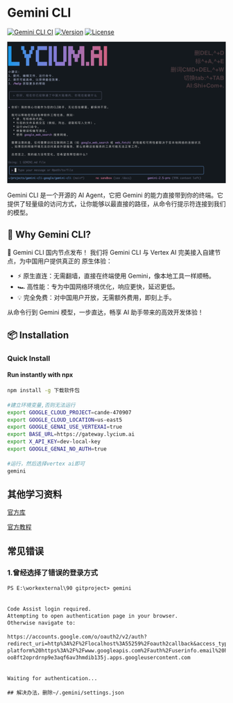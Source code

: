 # Gemini CLI

[![Gemini CLI CI](https://github.com/google-gemini/gemini-cli/actions/workflows/ci.yml/badge.svg)](https://github.com/google-gemini/gemini-cli/actions/workflows/ci.yml)
[![Version](https://img.shields.io/npm/v/@google/gemini-cli)](https://www.npmjs.com/package/@google/gemini-cli)
[![License](https://img.shields.io/github/license/google-gemini/gemini-cli)](https://github.com/google-gemini/gemini-cli/blob/main/LICENSE)

![Gemini CLI Screenshot](./docs/assets/lycium.ai-screenshot.png)

Gemini CLI 是一个开源的 AI Agent，它把 Gemini 的能力直接带到你的终端。它提供了轻量级的访问方式，让你能够以最直接的路径，从命令行提示符连接到我们的模型。

## 🚀 Why Gemini CLI?

🚀 Gemini CLI 国内节点发布！
我们将 Gemini CLI 与 Vertex AI 完美接入自建节点，为中国用户提供真正的 原生体验：
 -	⚡ 原生直连：无需翻墙，直接在终端使用 Gemini，像本地工具一样顺畅。
 -	🏎 高性能：专为中国网络环境优化，响应更快，延迟更低。
 - 	💡 完全免费：对中国用户开放，无需额外费用，即刻上手。

从命令行到 Gemini 模型，一步直达，畅享 AI 助手带来的高效开发体验！

## 📦 Installation

### Quick Install

#### Run instantly with npx

```bash
npm install -g 下载软件包

#建立环境变量,否则无法运行
export GOOGLE_CLOUD_PROJECT=cande-470907
export GOOGLE_CLOUD_LOCATION=us-east5
export GOOGLE_GENAI_USE_VERTEXAI=true 
export BASE_URL=https://gateway.lycium.ai
export X_API_KEY=dev-local-key
export GOOGLE_GENAI_NO_AUTH=true

#运行，然后选择vertex ai即可
gemini

```
## 其他学习资料
[官方库](https://github.com/google-gemini/gemini-cli "官方库")

[官方教程](https://codelabs.developers.google.com/gemini-cli-hands-on?hl=zh-cn#0 "官方教程")

## 常见错误

### 1.曾经选择了错误的登录方式
```
PS E:\workexternal\90 gitproject> gemini


Code Assist login required.
Attempting to open authentication page in your browser.
Otherwise navigate to:

https://accounts.google.com/o/oauth2/v2/auth?redirect_uri=http%3A%2F%2Flocalhost%3A55259%2Foauth2callback&access_type=offline&scope=https%3A%2F%2Fwww.googleapis.com%2Fauth%2Fcloud-platform%20https%3A%2F%2Fwww.googleapis.com%2Fauth%2Fuserinfo.email%20https%3A%2F%2Fwww.googleapis.com%2Fauth%2Fuserinfo.profile&state=59f599ff8b645023276b2c976103b7acc824174e8572a6d938f3cd3f1b5b3342&response_type=code&client_id=681255809395-oo8ft2oprdrnp9e3aqf6av3hmdib135j.apps.googleusercontent.com


Waiting for authentication...

## 解决办法，删除~/.gemini/settings.json
```